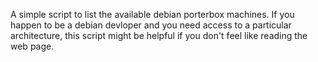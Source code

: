 A simple script to list the available debian porterbox machines.  If you happen
to be a debian devloper and you need access to a particular architecture, this
script might be helpful if you don't feel like reading the web page. 
